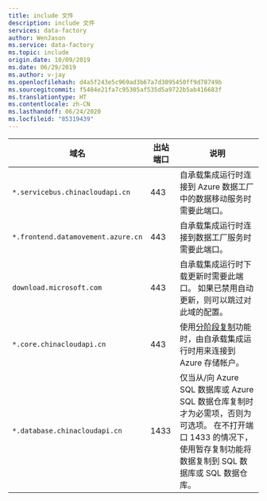 ```yaml
---
title: include 文件
description: include 文件
services: data-factory
author: WenJason
ms.service: data-factory
ms.topic: include
origin.date: 10/09/2019
ms.date: 06/29/2019
ms.author: v-jay
ms.openlocfilehash: d4a5f243e5c969ad3b67a7d3095450ff9d78749b
ms.sourcegitcommit: f5484e21fa7c95305af535d5a9722b5ab416683f
ms.translationtype: HT
ms.contentlocale: zh-CN
ms.lasthandoff: 06/24/2020
ms.locfileid: "85319439"
---
```

| 域名                  | 出站端口 | 说明                              |
| ----------------------------- | -------------- | ---------------------------------------- |
| `*.servicebus.chinacloudapi.cn`    | 443            | 自承载集成运行时连接到 Azure 数据工厂中的数据移动服务时需要此端口。 |
| `*.frontend.datamovement.azure.cn` | 443            | 自承载集成运行时连接到数据工厂服务时需要此端口。 |
| `download.microsoft.com`    | 443            | 自承载集成运行时下载更新时需要此端口。 如果已禁用自动更新，则可以跳过对此域的配置。 |
| `*.core.chinacloudapi.cn`          | 443            | 使用[分阶段复制](/data-factory/copy-activity-performance#staged-copy)功能时，由自承载集成运行时用来连接到 Azure 存储帐户。 |
| `*.database.chinacloudapi.cn`      | 1433           | 仅当从/向 Azure SQL 数据库或 Azure SQL 数据仓库复制时才为必需项，否则为可选项。 在不打开端口 1433 的情况下，使用暂存复制功能将数据复制到 SQL 数据库或 SQL 数据仓库。 |
